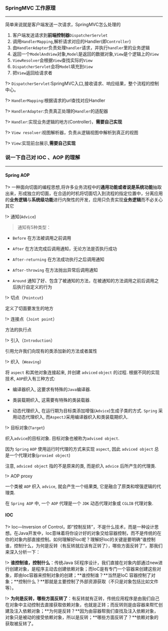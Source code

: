 ### SpringMVC 工作原理

--- 

简单来说就是客户端发送一次请求，SpringMVC怎么处理的

1. 客户端发送请求到**前端控制器**`DispatcherServlet`
2. 调用`HandlerMapping`,解析请求对应的Handler(即`Controller`)
3. 由`HandlerAdapter`负责处理`handler`请求，并执行`handler`里的业务逻辑
4. 返回一个`ModelAndView`对象,`Model`是返回的数据对象,`View`是个逻辑上的`View`
5. `ViewResolver`会根据`View`查找实际的`View`
6. `DispatcherServlet`会将`Model`填充到`View`
7. 把`View`返回给请求者



?> `DispatcherServlet`:SpringMVC入口,接收请求、响应结果，整个流程的控制中心。

?> `HandlerMapping`:根据请求的url查找对应Handler

?> `HandlerAdapter`:负责真正处理的`Handler`的适配器

?> `Handler`:实现业务逻辑的地方(Controller)，**需要自己实现**

?> `View resolver`:视图解析器，负责从逻辑视图中解析到真正的视图

?> `View`:实现前台展示,**需要自己实现**

### 说一下自己对 IOC 、AOP 的理解

---

#### Spring AOP


?> 一种面向切面的编程思想,将许多业务流程中的**通用功能或者说是系统功能**抽取出来，形成独立的切面，在合适的时机将切面切入到流程的指定位置中，分离应用的**业务逻辑**与**系统级功能**进行内聚性的开发，应用只负责实现**业务逻辑**而不必关心其它
   
!>  通知(`Advice`)

> 通知有5种类型：


- `Before`
在方法被调用之前调用


- `After`
在方法完成后调用通知，无论方法是否执行成功


- `After-returning`
在方法成功执行之后调用通知


- `After-throwing`
在方法抛出异常后调用通知


- `Around`
通知了好、包含了被通知的方法，在被通知的方法调用之前后调用之后执行自定义的行为

!> 切点（`Pointcut`)

定义了切面要发生的地方

!> 连接点（`Joint point`）

方法的执行点

!> 引入（`Introduction`）

引用允许我们向现有的类添加新的方法或者属性

!> 织入（`Weaving`）

将 `aspect` 和其他对象连接起来, 并创建 `adviced` `object` 的过程.
根据不同的实现技术, `AOP`织入有三种方式:

- 编译器织入, 这要求有特殊的`Java`编译器.

- 类装载期织入, 这需要有特殊的类装载器.

- 动态代理织入, 在运行期为目标类添加增强(`Advice`)生成子类的方式.
`Spring` 采用动态代理织入, 而`AspectJ`采用编译器织入和类装载期织入.

!> 目标对象(`Target`)

织入`advice`的目标对象. 目标对象也被称为`advised object`.

因为 `Spring` `AOP` 使用运行时代理的方式来实现 `aspect`, 因此 `adviced object` 总是一个代理对象(`proxied object`)

注意, `adviced object` 指的不是原来的类, 而是织入 `advice` 后所产生的代理类.

!> AOP proxy

一个类被 `AOP` 织入 `advice`, 就会产生一个结果类, 它是融合了原类和增强逻辑的代理类.

在 `Spring AOP` 中, 一个 `AOP` 代理是一个 `JDK` 动态代理对象或 `CGLIB` 代理对象.

#### IOC

?> Ioc—Inversion of Control，即“控制反转”，不是什么技术，而是一种设计思想。在Java开发中，Ioc意味着将你设计好的对象交给容器控制，而不是传统的在你的对象内部直接控制。如何理解好Ioc呢？理解好Ioc的关键是要明确“谁控制谁，控制什么，为何是反转（有反转就应该有正转了），哪些方面反转了”，那我们来深入分析一下：

!> **谁控制谁，控制什么**：传统Java SE程序设计，我们直接在对象内部通过new进行创建对象，是程序主动去创建依赖对象；而IoC是有专门一个容器来创建这些对象，即由Ioc容器来控制对象的创建；**谁控制谁？**当然是IoC 容器控制了对象；**控制什么？**那就是主要控制了外部资源获取（不只是对象包括比如文件等）。

!> **为何是反转，哪些方面反转了**：有反转就有正转，传统应用程序是由我们自己在对象中主动控制去直接获取依赖对象，也就是正转；而反转则是由容器来帮忙创建及注入依赖对象；**为何是反转？**因为由容器帮我们查找及注入依赖对象，对象只是被动的接受依赖对象，所以是反转；**哪些方面反转了？**依赖对象的获取被反转了。